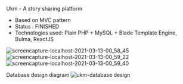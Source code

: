 Ukm - A story sharing platform
- Based on MVC pattern
- Status : FINISHED
- Technologies used: Plain PHP + MySQL + Blade Template Engine, Bulma, ReactJS

![screencapture-localhost-2021-03-13-00_58_45](https://user-images.githubusercontent.com/61373631/110979981-ed54f380-8397-11eb-8456-5f5c424c5cb3.png)
![screencapture-localhost-2021-03-13-00_59_22](https://user-images.githubusercontent.com/61373631/110980005-f2b23e00-8397-11eb-9d3c-c0828bfd53da.png)
![screencapture-localhost-2021-03-13-00_59_40](https://user-images.githubusercontent.com/61373631/110980018-f5149800-8397-11eb-9773-bf40fd32b227.png)

Database design diagram
![ukm-database design](https://user-images.githubusercontent.com/61373631/110980310-4c1a6d00-8398-11eb-8db7-fafb0920ed88.png)
